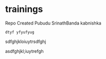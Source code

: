 # trainings
    
Repo Created
    Pubudu
	SrinathBanda
    kabnishka 













































































    dtyf yfyufyug
	







































sdfghjkloiuytrsdfghj




asdfghjkl;iuytrefgh
